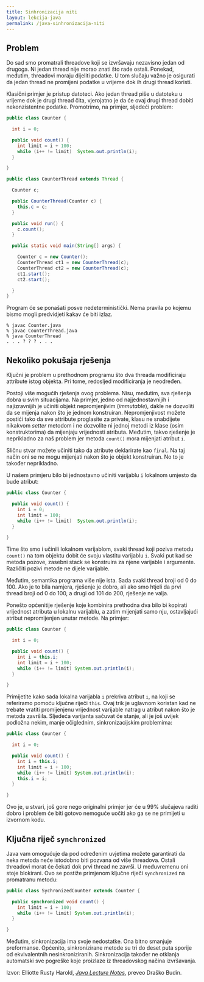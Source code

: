 ```yaml
---
title: Sinhronizacija niti
layout: lekcija-java
permalink: /java-sinhronizacija-niti
---
```


## Problem

Do sad smo promatrali threadove koji se izvršavaju nezavisno jedan od drugoga. Ni jedan thread nije morao znati što rade ostali. Ponekad, međutim, threadovi moraju dijeliti podatke. U tom slučaju važno je osigurati da jedan thread ne promijeni podatke u vrijeme dok ih drugi thread koristi.

Klasični primjer je pristup datoteci. Ako jedan thread piše u datoteku u vrijeme dok je drugi thread čita, vjerojatno je da će ovaj drugi thread dobiti nekonzistentne podatke. Promotrimo, na primjer, sljedeći problem:

```java
public class Counter {

  int i = 0;

  public void count() {
    int limit = i + 100;
    while (i++ != limit)  System.out.println(i);
  }

}

public class CounterThread extends Thread {

  Counter c;  

  public CounterThread(Counter c) {
    this.c = c;
  }

  public void run() {
    c.count();
  }     

  public static void main(String[] args) {

    Counter c = new Counter();
    CounterThread ct1 = new CounterThread(c);
    CounterThread ct2 = new CounterThread(c);
    ct1.start();
    ct2.start();

  }
}
```

Program će se ponašati posve nedeterministički. Nema pravila po kojemu bismo mogli predvidjeti kakav će biti izlaz.

```
% javac Counter.java
% javac CounterThread.java
% java CounterThread
. . . ? ? ? . . .
```

## Nekoliko pokušaja rješenja

Ključni je problem u prethodnom programu što dva threada modificiraju attribute istog objekta. Pri tome, redosljed modificiranja je neodređen.

Postoji više mogućih rješenja ovog problema. Nisu, međutim, sva rješenja dobra u svim situacijama. Na primjer, jedno od najjednostavnijih i najizravnijih je učiniti objekt nepromjenjivim (*immutable*), dakle ne dozvoliti da se mijenja nakon što je jednom konstruiran. Nepromjenjivost možete postići tako da sve attribute proglasite za private, klasu ne snabdijete nikakvom *setter* metodom i ne dozvolite ni jednoj metodi iz klase (osim konstruktorima) da mijenjaju vrijednosti atributa. Međutim, takvo rješenje je neprikladno za naš problem jer metoda `count()` mora mijenjati atribut `i`.

Sličnu stvar možete učiniti tako da atribute deklarirate kao `final`. Na taj način oni se ne mogu mijenjati nakon što je objekt konstruiran. No to je također neprikladno.

U našem primjeru bilo bi jednostavno učiniti varijablu `i` lokalnom umjesto da bude atribut:

```java
public class Counter {

  public void count() {
    int i = 0;
    int limit = 100;
    while (i++ != limit)  System.out.println(i);
  }

}
```

Time što smo i učinili lokalnom varijablom, svaki thread koji poziva metodu `count()` na tom objektu dobit će svoju vlastitu varijablu `i`. Svaki put kad se metoda pozove, zasebni stack se konstruira za njene varijable i argumente. Različiti pozivi metode ne dijele varijable.

Međutim, semantika programa više nije ista. Sada svaki thread broji od 0 do 100. Ako je to bila namjera, rješenje je dobro, ali ako smo htjeli da prvi thread broji od 0 do 100, a drugi od 101 do 200, rješenje ne valja.

Ponešto općenitije rješenje koje kombinira prethodna dva bilo bi kopirati vrijednost atributa u lokalnu varijablu, a zatim mijenjati samo nju, ostavljajući atribut nepromijenjen unutar metode. Na primjer:

```java
public class Counter {

  int i = 0;

  public void count() {
    int i = this.i;
    int limit = i + 100;
    while (i++ != limit) System.out.println(i);
  }

}
```

Primijetite kako sada lokalna varijabla `i` prekriva atribut `i`, na koji se referiramo pomoću ključne riječi `this`. Ovaj trik je uglavnom koristan kad ne trebate vratiti promijenjenu vrijednost varijable natrag u atribut nakon što je metoda završila. Sljedeća varijanta sačuvat će stanje, ali je još uvijek podložna nekim, manje očiglednim, sinkronizacijskim problemima:

```java
public class Counter {

  int i = 0;

  public void count() {
    int i = this.i;
    int limit = i + 100;
    while (i++ != limit) System.out.println(i);
    this.i = i;
  }

}
```

Ovo je, u stvari, još gore nego originalni primjer jer će u 99% slučajeva raditi dobro i problem će biti gotovo nemoguće uočiti ako ga se ne primijeti u izvornom kodu.

## Ključna riječ `synchronized`

Java vam omogućuje da pod određenim uvjetima možete garantirati da neka metoda neće istodobno biti pozvana od više threadova. Ostali threadovi morat će čekati dok prvi thread ne završi. U međuvremenu oni stoje blokirani. Ovo se postiže primjenom ključne riječi `synchronized` na promatranu metodu:

```java
public class SychronizedCounter extends Counter {

  public synchronized void count() {
    int limit = i + 100;
    while (i++ != limit) System.out.println(i);
  }

}
```

Međutim, sinkronizacija ima svoje nedostatke. Ona bitno smanjuje preformanse. Općenito, sinkronizirane metode su tri do deset puta sporije od ekvivalentnih nesinkroniziranih. Sinkronizacija također ne otklanja automatski sve pogreške koje proizlaze iz threadovskog načina izvršavanja.


Izvor: Elliotte Rusty Harold, *[Java Lecture Notes](//www.cafeaulait.org/course/index.html)*, preveo Draško Budin.

